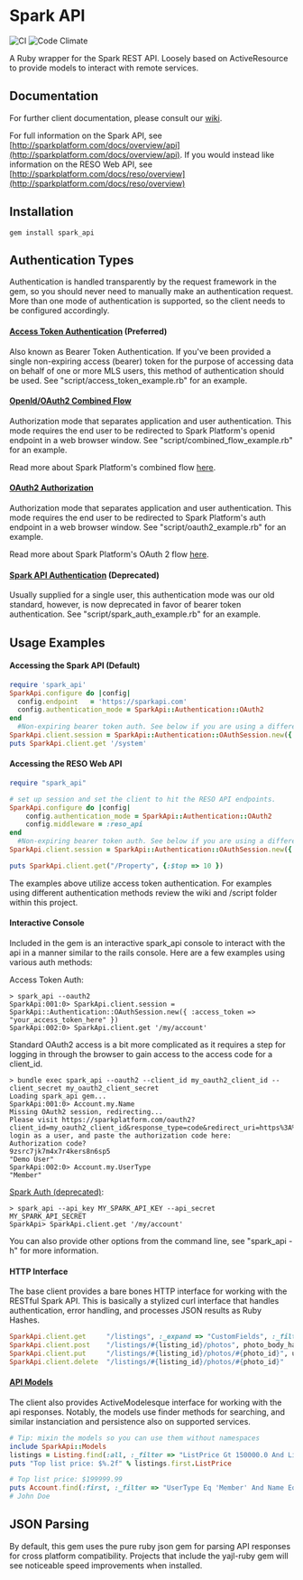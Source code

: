 Spark API
=====================
![CI](https://github.com/sparkapi/spark_api/workflows/CI/badge.svg) ![Code Climate](https://codeclimate.com/badge.png)

A Ruby wrapper for the Spark REST API. Loosely based on ActiveResource to provide models to interact with remote services.


Documentation
-------------

For further client documentation, please consult our [wiki](https://github.com/sparkapi/spark_api/wiki).

For full information on the Spark API, see [http://sparkplatform.com/docs/overview/api](http://sparkplatform.com/docs/overview/api). If you would instead like information on the RESO Web API, see [http://sparkplatform.com/docs/reso/overview](http://sparkplatform.com/docs/reso/overview)


Installation
---------
    gem install spark_api


Authentication Types
--------------
Authentication is handled transparently by the request framework in the gem, so you should never need to manually make an authentication request.  More than one mode of authentication is supported, so the client needs to be configured accordingly.

#### [Access Token Authentication](https://github.com/sparkapi/spark_api/wiki/Spark-Authentication) (Preferred)
Also known as Bearer Token Authentication. If you've been provided a single non-expiring access (bearer) token for the purpose of accessing data on behalf of one or more MLS users, this method of authentication should be used. See "script/access_token_example.rb" for an example. 

#### [OpenId/OAuth2 Combined Flow](https://github.com/sparkapi/spark_api/wiki/Hybrid-Authentication)
Authorization mode that separates application and user authentication. This mode requires the end user to be redirected to Spark Platform's openid endpoint in a web browser window. See "script/combined_flow_example.rb" for an example.

Read more about Spark Platform's combined flow <a href="http://sparkplatform.com/docs/authentication/openid_oauth2_authentication">here</a>.

#### [OAuth2 Authorization](https://github.com/sparkapi/spark_api/wiki/OAuth2-Only-Authentication)
Authorization mode that separates application and user authentication. This mode requires the end user to be redirected to Spark Platform's auth endpoint in a web browser window. See "script/oauth2_example.rb" for an example.

Read more about Spark Platform's OAuth 2 flow <a href="http://sparkplatform.com/docs/authentication/oauth2_authentication">here</a>.

#### [Spark API Authentication](https://github.com/sparkapi/spark_api/wiki/Spark-Authentication) (Deprecated)
Usually supplied for a single user, this authentication mode was our old standard, however, is now deprecated in favor of bearer token authentication. See "script/spark_auth_example.rb" for an example. 


Usage Examples
------------------------
#### Accessing the Spark API (Default)
```ruby
require 'spark_api'
SparkApi.configure do |config|
  config.endpoint   = 'https://sparkapi.com'
  config.authentication_mode = SparkApi::Authentication::OAuth2  
end
  #Non-expiring bearer token auth. See below if you are using a different authentication method.
SparkApi.client.session = SparkApi::Authentication::OAuthSession.new({ :access_token => "your_bearer_token_here" })
puts SparkApi.client.get '/system'
```

#### Accessing the RESO Web API
```ruby
require "spark_api"

# set up session and set the client to hit the RESO API endpoints.
SparkApi.configure do |config|
    config.authentication_mode = SparkApi::Authentication::OAuth2
    config.middleware = :reso_api
end
  #Non-expiring bearer token auth. See below if you are using a different authentication method.
SparkApi.client.session = SparkApi::Authentication::OAuthSession.new({ :access_token => "your_access_token_here" })

puts SparkApi.client.get("/Property", {:$top => 10 })
```

The examples above utilize access token authentication. For examples using different authentication methods review the wiki and /script folder within this project.

#### Interactive Console
Included in the gem is an interactive spark_api console to interact with the api in a manner similar to the rails console. Here are a few examples using various auth methods:

Access Token Auth:

    > spark_api --oauth2
    SparkApi:001:0> SparkApi.client.session = SparkApi::Authentication::OAuthSession.new({ :access_token => "your_access_token_here" })
    SparkApi:002:0> SparkApi.client.get '/my/account'

Standard OAuth2 access is a bit more complicated as it requires a step for logging in through the browser to gain access to the access code for a client_id. 

    > bundle exec spark_api --oauth2 --client_id my_oauth2_client_id --client_secret my_oauth2_client_secret 
    Loading spark_api gem...
    SparkApi:001:0> Account.my.Name
    Missing OAuth2 session, redirecting...
    Please visit https://sparkplatform.com/oauth2?client_id=my_oauth2_client_id&response_type=code&redirect_uri=https%3A%2F%2Fsparkplatform.com%2Foauth2%2Fcallback, login as a user, and paste the authorization code here:
    Authorization code?
    9zsrc7jk7m4x7r4kers8n6sp5
    "Demo User"
    SparkApi:002:0> Account.my.UserType
    "Member"

[Spark Auth (deprecated)](http://sparkplatform.com/docs/authentication/spark_api_authentication):

    > spark_api --api_key MY_SPARK_API_KEY --api_secret MY_SPARK_API_SECRET
    SparkApi> SparkApi.client.get '/my/account'

You can also provide other options from the command line, see "spark_api -h" for more information.

#### HTTP Interface
The base client provides a bare bones HTTP interface for working with the RESTful Spark API. This is basically a stylized curl interface that handles authentication, error handling, and processes JSON results as Ruby Hashes.

```ruby
SparkApi.client.get     "/listings", :_expand => "CustomFields", :_filter => "MlsStatus Eq 'Active'", :_limit => 1
SparkApi.client.post    "/listings/#{listing_id}/photos", photo_body_hash
SparkApi.client.put     "/listings/#{listing_id}/photos/#{photo_id}", updated_photo_name_hash
SparkApi.client.delete  "/listings/#{listing_id}/photos/#{photo_id}"
```

#### [API Models](https://github.com/sparkapi/spark_api/wiki/API-Models)
The client also provides ActiveModelesque interface for working with the api responses. Notably, the models use finder methods for searching, and similar instanciation and persistence also on supported services.

```ruby
# Tip: mixin the models so you can use them without namespaces
include SparkApi::Models
listings = Listing.find(:all, :_filter => "ListPrice Gt 150000.0 And ListPrice Lt 200000.0", :_orderby => "-ListPrice")
puts "Top list price: $%.2f" % listings.first.ListPrice

# Top list price: $199999.99
puts Account.find(:first, :_filter => "UserType Eq 'Member' And Name Eq 'John*'").Name
# John Doe
```    

JSON Parsing
--------------
By default, this gem uses the pure ruby json gem for parsing API responses for cross platform compatibility. Projects that include the yajl-ruby gem will see noticeable speed improvements when installed.

